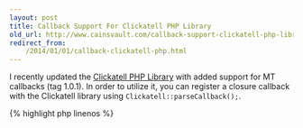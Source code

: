 ```yaml
---
layout: post
title: Callback Support For Clickatell PHP Library
old_url: http://www.cainsvault.com/callback-support-clickatell-php-library/
redirect_from:
    /2014/01/01/callback-clickatell-php.html
---
```


I recently updated the [Clickatell PHP Library](https://github.com/arcturial/clickatell) with added support for MT callbacks (tag 1.0.1). In order to utilize it, you can register a closure callback with the Clickatell library using `Clickatell::parseCallback();`.

{% highlight php linenos %}
<?php

use Clickatell\Clickatell;

Clickatell::parseCallback(function ($values) {

    // Executes if it finds the required parameters in $_GET
    // apiMsgId, cliMsgId, to, timestampe, from, status, charge
    var_dump($values);

});
{% endhighlight %}

Future versions will hopefully include MO callback support.